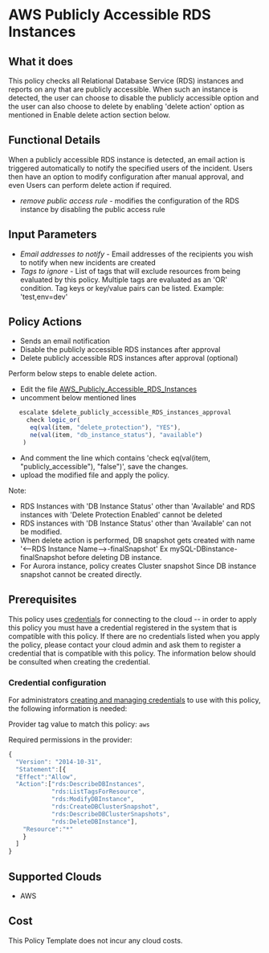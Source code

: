 # AWS Publicly Accessible RDS Instances

## What it does

This policy checks all Relational Database Service (RDS) instances and reports on any that are publicly accessible. When such an instance is detected, the user can choose to disable the publicly accessible option and the user can also choose to delete by enabling 'delete action' option as mentioned in Enable delete action section below.

## Functional Details

When a publicly accessible RDS instance is detected, an email action is triggered automatically to notify the specified users of the incident. Users then have an option to modify configuration after manual approval, and even Users can perform delete action if required.

- *remove public access rule* - modifies the configuration of the RDS instance by disabling the public access rule

## Input Parameters

- *Email addresses to notify* - Email addresses of the recipients you wish to notify when new incidents are created
- *Tags to ignore* - List of tags that will exclude resources from being evaluated by this policy. Multiple tags are evaluated as an 'OR' condition. Tag keys or key/value pairs can be listed. Example: 'test,env=dev'

## Policy Actions

- Sends an email notification
- Disable the publicly accessible RDS instances after approval
- Delete publicly accessible RDS instances after approval (optional)

Perform below steps to enable delete action.

- Edit the file [AWS_Publicly_Accessible_RDS_Instances](/security/aws/rds_publicly_accessible/aws_publicly_accessible_rds_instances.pt)
- uncomment below mentioned lines

```javascript
   escalate $delete_publicly_accessible_RDS_instances_approval
     check logic_or(
      eq(val(item, "delete_protection"), "YES"),
      ne(val(item, "db_instance_status"), "available")
    )
```

- And comment the line which contains 'check eq(val(item, "publicly_accessible"), "false")', save the changes.
- upload the modified file and apply the policy.

Note:

- RDS Instances with 'DB Instance Status' other than 'Available' and RDS instances with 'Delete Protection Enabled' cannot be deleted
- RDS instances with 'DB Instance Status' other than 'Available' can not be modified.
- When delete action is performed, DB snapshot gets created with name '<--RDS Instance Name-->-finalSnapshot' Ex mySQL-DBinstance-finalSnapshot before deleting DB instance.
- For Aurora instance, policy creates Cluster snapshot Since DB instance snapshot cannot be created directly.

## Prerequisites

This policy uses [credentials](https://docs.rightscale.com/policies/users/guides/credential_management.html) for connecting to the cloud -- in order to apply this policy you must have a credential registered in the system that is compatible with this policy. If there are no credentials listed when you apply the policy, please contact your cloud admin and ask them to register a credential that is compatible with this policy. The information below should be consulted when creating the credential.

### Credential configuration

For administrators [creating and managing credentials](https://docs.rightscale.com/policies/users/guides/credential_management.html) to use with this policy, the following information is needed:

Provider tag value to match this policy: `aws`

Required permissions in the provider:

```javascript
{
  "Version": "2014-10-31",
  "Statement":[{
  "Effect":"Allow",
  "Action":["rds:DescribeDBInstances",
            "rds:ListTagsForResource",
            "rds:ModifyDBInstance",
            "rds:CreateDBClusterSnapshot",
            "rds:DescribeDBClusterSnapshots",
            "rds:DeleteDBInstance"],
    "Resource":"*"
    }
  ]
}
```

## Supported Clouds

- AWS

## Cost

This Policy Template does not incur any cloud costs.
